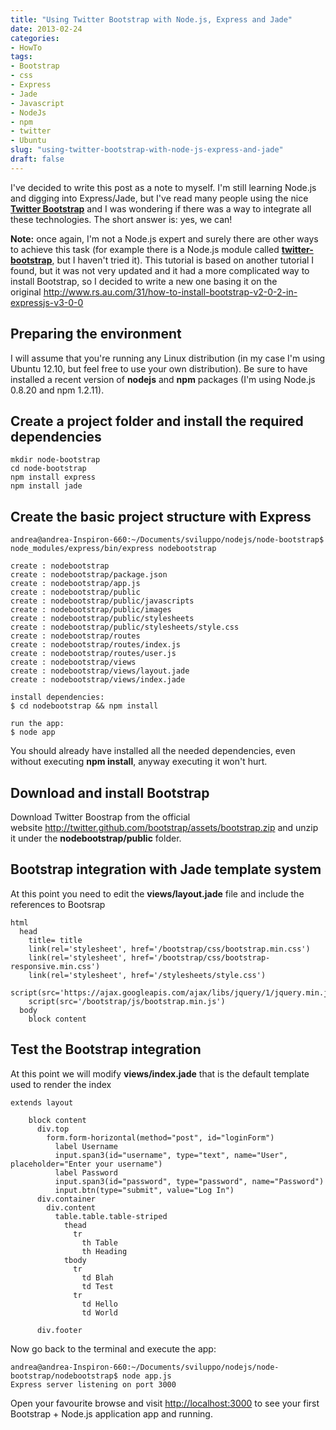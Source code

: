 ```yaml
---
title: "Using Twitter Bootstrap with Node.js, Express and Jade"
date: 2013-02-24
categories: 
- HowTo
tags: 
- Bootstrap
- css
- Express
- Jade
- Javascript
- NodeJs
- npm
- twitter
- Ubuntu
slug: "using-twitter-bootstrap-with-node-js-express-and-jade"
draft: false
---
```


I've decided to write this post as a note to myself. I'm still learning
Node.js and digging into Express/Jade, but I've read many people using
the nice [**Twitter Bootstrap**](http://twitter.github.com/bootstrap/)
and I was wondering if there was a way to integrate all these
technologies. The short answer is: yes, we can!

**Note:** once again, I'm not a Node.js expert and surely there are
other ways to achieve this task (for example there is a Node.js module
called
[**twitter-bootstrap**](https://npmjs.org/package/twitter-bootstrap),
but I haven't tried it). This tutorial is based on another tutorial I
found, but it was not very updated and it had a more complicated way to
install Bootstrap, so I decided to write a new one basing it on the
original <http://www.rs.au.com/31/how-to-install-bootstrap-v2-0-2-in-expressjs-v3-0-0>

## Preparing the environment

I will assume that you're running any Linux distribution (in my case I'm
using Ubuntu 12.10, but feel free to use your own distribution). Be sure
to have installed a recent version of **nodejs** and **npm** packages
(I'm using Node.js 0.8.20 and npm 1.2.11).

## Create a project folder and install the required dependencies

```shell
mkdir node-bootstrap
cd node-bootstrap
npm install express
npm install jade
```

## Create the basic project structure with Express

```shell
andrea@andrea-Inspiron-660:~/Documents/sviluppo/nodejs/node-bootstrap$ node_modules/express/bin/express nodebootstrap

create : nodebootstrap
create : nodebootstrap/package.json
create : nodebootstrap/app.js
create : nodebootstrap/public
create : nodebootstrap/public/javascripts
create : nodebootstrap/public/images
create : nodebootstrap/public/stylesheets
create : nodebootstrap/public/stylesheets/style.css
create : nodebootstrap/routes
create : nodebootstrap/routes/index.js
create : nodebootstrap/routes/user.js
create : nodebootstrap/views
create : nodebootstrap/views/layout.jade
create : nodebootstrap/views/index.jade

install dependencies:
$ cd nodebootstrap && npm install

run the app:
$ node app
```

You should already have installed all the needed dependencies, even
without executing **npm install**, anyway executing it won't hurt.

## Download and install Bootstrap

Download Twitter Boostrap from the official
website <http://twitter.github.com/bootstrap/assets/bootstrap.zip> and
unzip it under the **nodebootstrap/public** folder.

## Bootstrap integration with Jade template system

At this point you need to edit the **views/layout.jade** file and
include the references to Bootsrap

```jade
html
  head
    title= title
    link(rel='stylesheet', href='/bootstrap/css/bootstrap.min.css')
    link(rel='stylesheet', href='/bootstrap/css/bootstrap-responsive.min.css')
    link(rel='stylesheet', href='/stylesheets/style.css')
    script(src='https://ajax.googleapis.com/ajax/libs/jquery/1/jquery.min.js')
    script(src='/bootstrap/js/bootstrap.min.js')
  body
    block content
```

## Test the Bootstrap integration

At this point we will modify **views/index.jade** that is the default
template used to render the index

```jade
extends layout

    block content
      div.top
        form.form-horizontal(method="post", id="loginForm")
          label Username
          input.span3(id="username", type="text", name="User", placeholder="Enter your username")
          label Password
          input.span3(id="password", type="password", name="Password")
          input.btn(type="submit", value="Log In")
      div.container
        div.content
          table.table.table-striped
            thead
              tr
                th Table
                th Heading
            tbody
              tr
                td Blah
                td Test
              tr
                td Hello
                td World

      div.footer
```

Now go back to the terminal and execute the app:

```shell
andrea@andrea-Inspiron-660:~/Documents/sviluppo/nodejs/node-bootstrap/nodebootstrap$ node app.js
Express server listening on port 3000
```

Open your favourite browse and visit <http://localhost:3000> to see your
first Bootstrap + Node.js application app and running.

